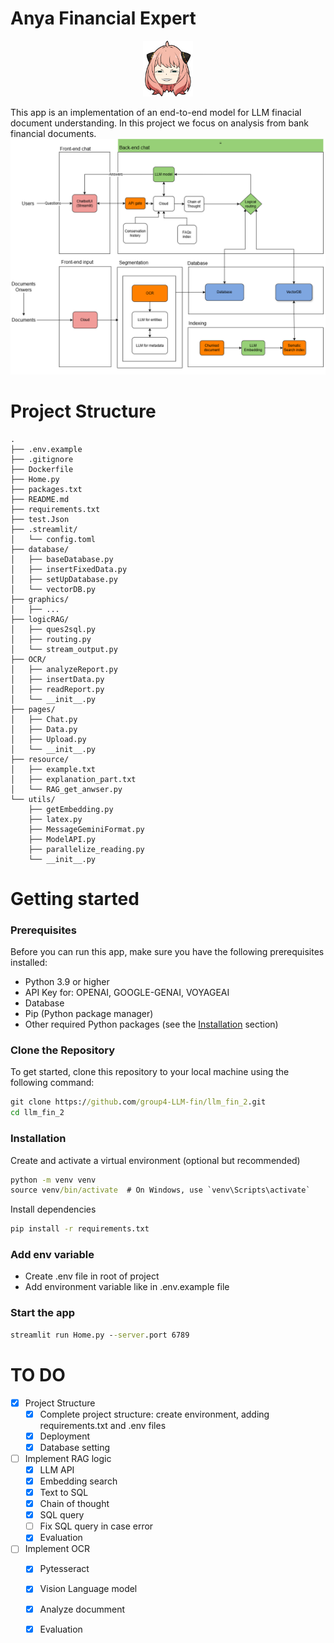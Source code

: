 # Anya Financial Expert
<p align="center">
  <img src="graphics/anya_logo.png" alt="Logo" width="80">
</p>

This app is an implementation of an end-to-end model for LLM finacial document understanding. In this project we focus on analysis from bank financial documents.
![Architecture Diagram](llm_struture.png)
# Project Structure

```plaintext
.
├── .env.example
├── .gitignore
├── Dockerfile
├── Home.py
├── packages.txt
├── README.md
├── requirements.txt
├── test.Json
├── .streamlit/
│   └── config.toml
├── database/
│   ├── baseDatabase.py
│   ├── insertFixedData.py
│   ├── setUpDatabase.py
│   └── vectorDB.py
├── graphics/
│   ├── ...
├── logicRAG/
│   ├── ques2sql.py
│   ├── routing.py
│   └── stream_output.py
├── OCR/
│   ├── analyzeReport.py
│   ├── insertData.py
│   ├── readReport.py
│   └── __init__.py
├── pages/
│   ├── Chat.py
│   ├── Data.py
│   ├── Upload.py
│   └── __init__.py
├── resource/
│   ├── example.txt
│   ├── explanation_part.txt
│   └── RAG_get_anwser.py
└── utils/
    ├── getEmbedding.py
    ├── latex.py
    ├── MessageGeminiFormat.py
    ├── ModelAPI.py
    ├── parallelize_reading.py
    └── __init__.py

```
# Getting started

### Prerequisites

Before you can run this app, make sure you have the following prerequisites installed:

- Python 3.9 or higher
- API Key for: OPENAI, GOOGLE-GENAI, VOYAGEAI
- Database
- Pip (Python package manager)
- Other required Python packages (see the [Installation](#installation) section)

### Clone the Repository

To get started, clone this repository to your local machine using the following command:

```cmd
git clone https://github.com/group4-LLM-fin/llm_fin_2.git
cd llm_fin_2
```
### Installation
Create and activate a virtual environment (optional but recommended)
```cmd
python -m venv venv
source venv/bin/activate  # On Windows, use `venv\Scripts\activate`
```
Install dependencies
```cmd
pip install -r requirements.txt
```

### Add env variable
- Create .env file in root of project
- Add environment variable like in .env.example file

### Start the app
```cmd
streamlit run Home.py --server.port 6789
```

# TO DO
- [x] Project Structure
  - [x]  Complete project structure: create environment, adding requirements.txt and .env files
  - [x]  Deployment
  - [x]  Database setting
- [ ] Implement RAG logic
  - [x] LLM API
  - [x] Embedding search
  - [x] Text to SQL
  - [x] Chain of thought
  - [x] SQL query
  - [ ] Fix SQL  query in case error
  - [x] Evaluation
- [ ] Implement OCR
  - [x] Pytesseract
  - [x] Vision Language model
  - [x] Analyze documment
  - [x] Evaluation
  
